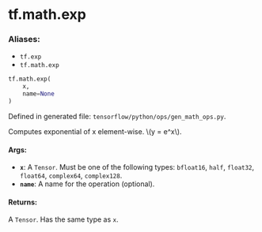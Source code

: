 <div itemscope itemtype="http://developers.google.com/ReferenceObject">
<meta itemprop="name" content="tf.math.exp" />
<meta itemprop="path" content="Stable" />
</div>

# tf.math.exp

### Aliases:

* `tf.exp`
* `tf.math.exp`

``` python
tf.math.exp(
    x,
    name=None
)
```



Defined in generated file: `tensorflow/python/ops/gen_math_ops.py`.

Computes exponential of x element-wise.  \\(y = e^x\\).

#### Args:

* <b>`x`</b>: A `Tensor`. Must be one of the following types: `bfloat16`, `half`, `float32`, `float64`, `complex64`, `complex128`.
* <b>`name`</b>: A name for the operation (optional).


#### Returns:

A `Tensor`. Has the same type as `x`.
